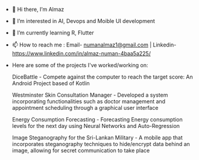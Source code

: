 - 👋 Hi there, I’m Almaz
- 👀 I’m interested in AI, Devops and Moible UI development
- 🌱 I’m currently learning R, Flutter
- 📫 How to reach me : Email- numanalmaz1@gmail.com | Linkedin- https://www.linkedin.com/in/almaz-numan-4baa5a225/

- Here are some of the projects I've worked/working on:

  DiceBattle - Compete against the computer to reach the target score: An Android Project based of Kotlin
  
  Westminster Skin Consultation Manager - Developed a  system incorporating  functionalities such as doctor management and appointment scheduling through a graphical user interface
  
  Energy Consumption Forecasting - Forecasting Energy consumption levels for the next day using Neural Networks and Auto-Regression
  
  Image Steganography for the Sri-Lankan Military - A mobile app that incorporates steganography techniques to hide/encrypt data behind an image, allowing for secret communication to take place
